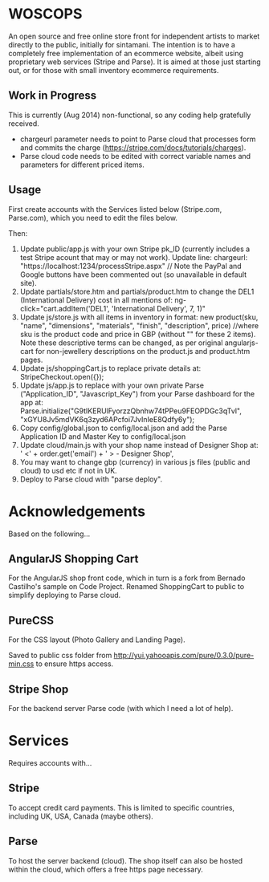 WOSCOPS
=======
An open source and free online store front for independent artists to market directly to the public, initially for sintamani. The intention is to have a completely free implementation of an ecommerce website, albeit using proprietary web services (Stripe and Parse). It is aimed at those just starting out, or for those with small inventory ecommerce requirements.

Work in Progress
----------------
This is currently (Aug 2014) non-functional, so any coding help gratefully received.

* chargeurl parameter needs to point to Parse cloud that processes form and commits the charge (https://stripe.com/docs/tutorials/charges).
* Parse cloud code needs to be edited with correct variable names and parameters for different priced items.

Usage
-----
First create accounts with the Services listed below (Stripe.com, Parse.com), which you need to edit the files below.

Then:
1. Update public/app.js with your own Stripe pk_ID (currently includes a test Stripe acount that may or may not work). Update line: chargeurl: "https://localhost:1234/processStripe.aspx" // Note the PayPal and Google buttons have been commented out (so unavailable in default site).
2. Update partials/store.htm and partials/product.htm to change the DEL1 (International Delivery) cost in all mentions of: ng-click="cart.addItem('DEL1', 'International Delivery', 7, 1)" <!--where 7 is cost in GBP and DEL1 is sku for delivery charge.!-->
3. Update js/store.js with all items in inventory in format: new product(sku, "name", "dimensions", "materials", "finish", "description", price) //where sku is the product code and price in GBP (without "" for these 2 items). Note these descriptive terms can be changed, as per original angularjs-cart for non-jewellery descriptions on the product.js and product.htm pages.
4. Update js/shoppingCart.js to replace private details at: StripeCheckout.open({});
5. Update js/app.js to replace with your own private Parse ("Application_ID", "Javascript_Key") from your Parse dashboard for the app at: Parse.initialize("G9tIKERUlFyorzzQbnhw74tPPeu9FEOPDGc3qTvl", "xGYU8Jv5mdVK6q3zyd6APcfoi7JvInIeE8Qdfy6y");
6. Copy config/global.json to config/local.json and add the Parse Application ID and Master Key to config/local.json
7. Update cloud/main.js with your shop name instead of Designer Shop at: ' <' + order.get('email') + ' > - Designer Shop',
8. You may want to change gbp (currency) in various js files (public and cloud) to usd etc if not in UK.
9. Deploy to Parse cloud with "parse deploy".

Acknowledgements
================
Based on the following...

AngularJS Shopping Cart
-----------------------
For the AngularJS shop front code, which in turn is a fork from Bernado Castilho's sample on Code Project. Renamed ShoppingCart to public to simplify deploying to Parse cloud.

PureCSS
-------
For the CSS layout (Photo Gallery and Landing Page).

Saved to public css folder from http://yui.yahooapis.com/pure/0.3.0/pure-min.css to ensure https access.

Stripe Shop
-----------
For the backend server Parse code (with which I need a lot of help).

Services
========

Requires accounts with...

Stripe
------
To accept credit card payments. This is limited to specific countries, including UK, USA, Canada (maybe others).

Parse
-----
To host the server backend (cloud). The shop itself can also be hosted within the cloud, which offers a free https page necessary.
